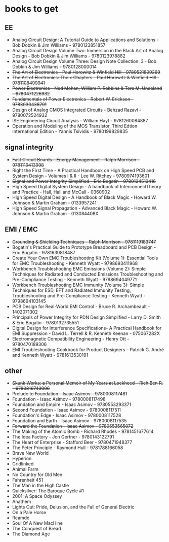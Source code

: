 # books to get

## EE

- Analog Circuit Design: A Tutorial Guide to Applications and Solutions - Bob Dobkin & Jim Williams - 9780123851857
- Analog Circuit Design Volume Two: Immersion in the Black Art of Analog Design - Bob Dobkin & Jim Williams - 9780123978882
- Analog Circuit Design Volume Three: Design Note Collection: 3 - Bob Dobkin & Jim Williams - 9780128000014
- ~~The Art of Electronics - Paul Horowitz & Winfield Hill - 9780521809269~~
- ~~The Art of Electronics: The x Chapters - Paul Horowitz & Winfield Hill - 9781108499941~~
- ~~Power Electronics -  Ned Mohan, William P. Robbins & Tore M. Undeland - 9780471226932~~
- ~~Fundamentals of Power Electronics -  Robert W. Erickson - 9783030438791~~
- Design of Analog CMOS Integrated Circuits - Behzad Razavi - 9780072524932
- ISE Engineering Circuit Analysis - William Hayt - 9781260084887
- Operation and Modeling of the MOS Transistor, Third Edtion International Edition - Yannis Tsividis - 9780199829835

## signal integrity

- ~~Fast Circuit Boards - Energy Management – Ralph Morrison – 9781119413998~~
- Right the First Time - A Practical Handbook on High Speed PCB and System Design - Volumes I & II - Lee W. Ritchey - 9780974193601
- ~~Signal and Power Integrity Simplified - Eric Bogatin - 9780134513416~~
- High Speed Digital System Design - A handbook of InterconnectTheory and Practice - Hall, Hall and McCall - 0360902
- High Speed Digital Design - A Handbook of Black Magic - Howard W. Johnson & Martin Graham - 0133957241
- High Speed Signal Propagation - Advanced Black Magic - Howard W. Johnson & Martin Graham - 013084408X

## EMI / EMC

- ~~Grounding & Shielding Techniques - Ralph Morrison - 9781119183747~~
- Bogatin's Practical Guide to Prototype Breadboard and PCB Design - Eric Bogatin - 9781630818487
- Create Your Own EMC Troubleshooting Kit (Volume 1): Essential Tools for EMC Troubleshooting - Kenneth Wyatt - 9798693411968
- Workbench Troubleshooting EMC Emissions (Volume 2): Simple Techniques for Radiated and Conducted Emissions Troubleshooting and Pre-Compliance Testing - Kenneth Wyatt - 9798694049771
- Workbench Troubleshooting EMC Immunity (Volume 3): Simple Techniques for ESD, EFT and Radiated Immunity Testing, Troubleshooting and Pre-Compliance Testing - Kenneth Wyatt - 9798694103145
- PCB Design for Real-World EMI Control - Bruce R. Archambeault - 1402071302
- Principals of Power Integrity for PDN Design Simplified - Larry D. Smith & Eric Bogatin - 9780132735551
- Digital Design for Interference Specifications- A Practical Handbook for EMI Suppression - David L. Terrell & R. Kenneth Keenan - 075067282X
- Electromagnetic Compatibility Engineering - Henry Ott - 9780470189306
- EMI Troubleshooting Cookbook for Product Designers – Patrick G. André and Kenneth Wyatt - 9781613530191

## other

- ~~Skunk Works: a Personal Memoir of My Years at Lockheed - Rich Ben R. - 9780316743006~~
- ~~Prelude to Foundation - Isaac Asimov - 9780008117481~~
- Foundation - Isaac Asimov - 9780008117498
- Foundation and Empire - Isaac Asimov - 9780553293371
- Second Foundation - Isaac Asimov - 9780008117511
- Foundation's Edge - Isaac Asimov - 9780008117528
- Foundation and Earth - Isaac Asimov - 9780008117535
- ~~Forward the Foundation - Isaac Asimov - 9780553565072~~
- The Making of the Atomic Bomb - Richard Rhodes - 9781451677614
- The Idea Factory - Jon Gertner - 9780143122791
- The Heart of Enterprise - Stafford Beer - 9780471948377
- The Peter Principle - Raymond Hull - 9781788166058
- Brave New World
- Hyperion
- Gridlinked
- Animal Farm
- No Country for Old Men
- Fahrenheit 451
- The Man in the High Castle
- Quicksilver: The Baroque Cycle #1
- 2001: A Space Odyssey
- Anathem
- Lights Out: Pride, Delusion, and the Fall of General Electric
- On a Pale Horse
- Reamde
- Soul Of A New MacHine
- The Conquest of Bread
- The Diamond Age
